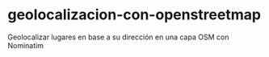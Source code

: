 # geolocalizacion-con-openstreetmap
Geolocalizar lugares en base a su dirección en una capa OSM con Nominatim 
